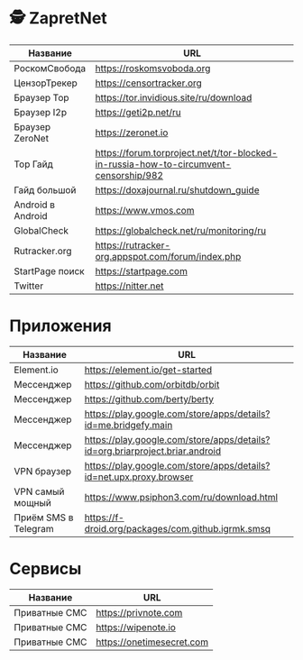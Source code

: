 # 🕵️‍ ZapretNet
| Название | URL | 
| --- | --- |
| РоскомСвобода | https://roskomsvoboda.org
| ЦензорТрекер | https://censortracker.org
| Браузер Тор | https://tor.invidious.site/ru/download
| Браузер I2p | https://geti2p.net/ru
| Браузер ZeroNet | https://zeronet.io
| Тор Гайд | https://forum.torproject.net/t/tor-blocked-in-russia-how-to-circumvent-censorship/982
| Гайд большой | https://doxajournal.ru/shutdown_guide
| Android в Android | https://www.vmos.com
| GlobalCheck | https://globalcheck.net/ru/monitoring/ru
| Rutracker.org | https://rutracker-org.appspot.com/forum/index.php
| StartPage поиск | https://startpage.com 
| Twitter | https://nitter.net

# Приложения
| Название | URL | 
| --- | --- |
| Element.io | https://element.io/get-started
| Мессенджер | https://github.com/orbitdb/orbit
| Мессенджер | https://github.com/berty/berty
| Мессенджер | https://play.google.com/store/apps/details?id=me.bridgefy.main
| Мессенджер | https://play.google.com/store/apps/details?id=org.briarproject.briar.android
| VPN браузер | https://play.google.com/store/apps/details?id=net.upx.proxy.browser
| VPN самый мощный | https://www.psiphon3.com/ru/download.html
| Приём SMS в Telegram | https://f-droid.org/packages/com.github.igrmk.smsq

# Сервисы
| Название | URL | 
| --- | --- |
| Приватные СМС | https://privnote.com
| Приватные СМС | https://wipenote.io
| Приватные СМС | https://onetimesecret.com
